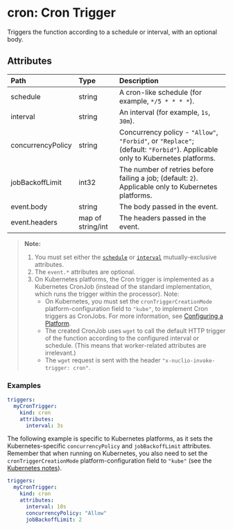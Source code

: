 # cron: Cron Trigger

Triggers the function according to a schedule or interval, with an optional body.

## Attributes

| **Path** | **Type** | **Description** |
| :--- | :--- | :--- |
| <a id="attr-schedule"></a>schedule | string | A cron-like schedule (for example, `*/5 * * * *`). |
| <a id="attr-interval"></a>interval | string | An interval (for example, `1s`, `30m`). |
| concurrencyPolicy | string | Concurrency policy - `"Allow"`, `"Forbid"`, or `"Replace"`; (default: `"Forbid"`). Applicable only to Kubernetes platforms. |
| jobBackoffLimit | int32 | The number of retries before failing a job; (default: `2`). Applicable only to Kubernetes platforms. |
| event.body | string | The body passed in the event. |
| event.headers | map of string/int | The headers passed in the event. |

<a id="attr-notes"></a>
> **Note:**
> 1. <a id="schedule-or-interval-attr-set-note"></a>You must set either the [`schedule`](#attr-schedule) or [`interval`](#attr-interval) mutually-exclusive attributes.
> 2. <a id="event-attrs-note"></a>The `event.*` attributes are optional.
> 3. <a id="k8s-notes"></a>On Kubernetes platforms, the Cron trigger is implemented as a Kubernetes CronJob (instead of the standard implementation, which runs the trigger within the processor).
>    Note:
>    - On Kubernetes, you must set the `cronTriggerCreationMode` platform-configuration field to `"kube"`, to implement Cron triggers as CronJobs.
>        For more information, see [Configuring a Platform](/docs/tasks/configuring-a-platform.md#cronTriggerCreationMode).
>    - The created CronJob uses `wget` to call the default HTTP trigger of the function according to the configured interval or schedule.
>        (This means that worker-related attributes are irrelevant.)
>    - The `wget` request is sent with the header `"x-nuclio-invoke-trigger: cron"`.

### Examples

```yaml
triggers:
  myCronTrigger:
    kind: cron
    attributes:
      interval: 3s
```

The following example is specific to Kubernetes platforms, as it sets the Kubernetes-specific `concurrencyPolicy` and `jobBackoffLimit` attributes.
Remember that when running on Kubernetes, you also need to set the `cronTriggerCreationMode` platform-configuration field to `"kube"` (see the [Kubernetes notes](#k8s-notes)).
```yaml
triggers:
  myCronTrigger:
    kind: cron
    attributes:
      interval: 10s
      concurrencyPolicy: "Allow"
      jobBackoffLimit: 2
```

